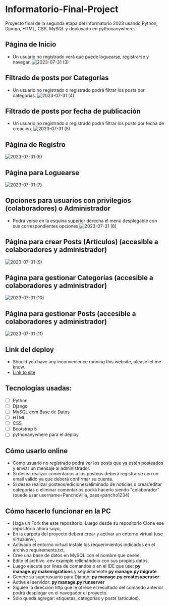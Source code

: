 # Informatorio-Final-Project
Proyecto final de la segunda etapa del Informatorio 2023 usando Python, Django, HTML, CSS, MySQL y deployado en pythonanywhere.




## Página de Inicio
* Un usuario no registrado verá que puede loguearse, registrarse y navegar.
![2023-07-31 (3)](https://github.com/LNMIG/Informatorio_Final_Project/assets/96741070/dbde0c80-51ea-4f72-9bec-44d547bf45c0)


## Filtrado de posts por Categorías
* Un usuario no registrado o registrado podrá filtrar los posts por categorías.
![2023-07-31 (4)](https://github.com/LNMIG/Informatorio_Final_Project/assets/96741070/b1c33687-79d3-40a5-b905-aab76a790a87)


## Filtrado de posts por fecha de publicación
* Un usuario no registrado o registrado podrá filtrar los posts por fecha de creación.
![2023-07-31 (5)](https://github.com/LNMIG/Informatorio_Final_Project/assets/96741070/1c6274da-e19e-4f37-9f09-7e0d314f1042)


## Página de Registro
![2023-07-31 (6)](https://github.com/LNMIG/Informatorio_Final_Project/assets/96741070/a2a64de4-4a6a-40ef-a45d-5144ab340780)


## Página para Loguearse
![2023-07-31 (7)](https://github.com/LNMIG/Informatorio_Final_Project/assets/96741070/12bd1e36-8dde-4369-b3c0-e4d88a6a6efe)


## Opciones para usuarios con privilegios (colaboradores) o Administrador
* Podrá verse en la esquina superior derecha el menú desplegable con sus correspondientes opciones
  ![2023-07-31 (8)](https://github.com/LNMIG/Informatorio_Final_Project/assets/96741070/c9ca1417-e753-47a4-a118-05629d88afa0)


## Página para crear Posts (Artículos) (accesible a colaboradores y administrador)
![2023-07-31 (9)](https://github.com/LNMIG/Informatorio_Final_Project/assets/96741070/e1565fb0-e8da-4549-b0c2-d46611696260)


## Página para gestionar Categorías (accesible a colaboradores y administrador)
![2023-07-31 (10)](https://github.com/LNMIG/Informatorio_Final_Project/assets/96741070/51608e75-327d-4f35-a249-fb801b5fe6f3)


## Página para gestionar Posts (accesible a colaboradores y administrador)
![2023-07-31 (11)](https://github.com/LNMIG/Informatorio_Final_Project/assets/96741070/20a19c8c-8974-4bc3-8451-363c798b408b)


## Link del deploy
* Should you have any inconvenience running this website, please let me know.
* [Link to site](https://blognoticiasroboticas.pythonanywhere.com/)

## Tecnologías usadas:
- [ ] Python
- [ ] Django
- [ ] MySQL com Base de Datos
- [ ] HTML
- [ ] CSS
- [ ] Bootstrap 5
- [ ] pythonanywhere para el deploy

## Cómo usarlo online
* Como usuario no registrado podrá ver los posts que ya estén posteados y enviar un mensaje al administrador.
* Si desea realizar comentarios a los posteos deberá registrarse con un email válido ya que deberá confirmar su cuenta.
* Si desea realizar posteos/ediciones/eliminado de noticias o crear/editar categorías o eliminar comentarios podrá hacerlo siendo "colaborador" (puede usar username=PanchoVilla, pass=pancho1234)

## Cómo hacerlo funcionar en la PC
* Haga un Fork the este repositorio. Luego desde su repositorio Clone ese repositorio ahora suyo,
* En la carpeta del proyecto deberá crear y activar un entorno virtual (use virtualenv),
* Activado el entorno virtual instale los requerimientos indicados en el archivo requirements.txt,
* Cree una base de datos en MySQL con el nombre que desee,
* Edite el archivo .env.example rellenándolo con sus propios datos,
* Luego ejecute por línea de comandos o en el IDE que use: **py manage.py makemigrations** y seguidamente **py manage.py migrate**
* Genere su superusuario para Django: **py manage.py createsuperuser**
* Active el servidor: **py manage.py runserver**
* Siguien la dirección http que le ofrece el resultado del comando anterior podrá desplegar en el navegador el proyecto.
* Sólo queda agregar: etiquetas, categorías y posts (artículos).
